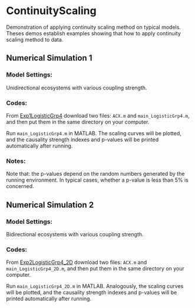 # ContinuityScaling
Demonstration of applying continuity scaling method on typical models. 
Theses demos establish examples showing that how to apply continuity scaling method to data.

## Numerical Simulation 1

### Model Settings:

Unidirectional ecosystems with various coupling strength.

### Codes:

From [Exp1LogisticGrp4](https://github.com/bianzhiyu/ContinuityScaling/tree/main/Exp1LogisticGrp4) download two files: 
`ACX.m` and `main_LogisticGrp4.m`, and then 
put them in the same directory on your computer. 

Run `main_LogisticGrp4.m` in MATLAB. 
The scaling curves will be plotted, and the causality strength indexes and p-values will be printed automatically after running.

### Notes:

Note that: the p-values depend on the random numbers generated by the running environment. In typical cases, whether a p-value is less than 5% is concerned.


## Numerical Simulation 2

### Model Settings:

Bidirectional ecosystems with various coupling strength.

### Codes:

From [Exp2LogisticGrp4_2D](https://github.com/bianzhiyu/ContinuityScaling/tree/main/Exp2LogisticGrp4_2D) download two files: 
`ACX.m` and `main_LogisticGrp4_2D.m`, and then 
put them in the same directory on your computer. 

Run `main_LogisticGrp4_2D.m` in MATLAB. 
Analogously, the scaling curves will be plotted, and the causality strength indexes and p-values will be printed automatically after running.

